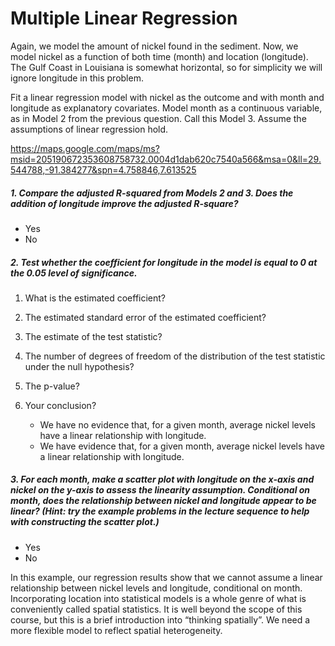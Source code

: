 #  Multiple Linear Regression #
Again, we model the amount of nickel found in the sediment. Now, we model nickel as a function of both time (month) and location (longitude). The Gulf Coast in Louisiana is somewhat horizontal, so for simplicity we will ignore  longitude in this problem.  
  
Fit a linear regression model with nickel as the outcome and with month and longitude as explanatory covariates. Model month as a continuous variable, as in Model 2 from the previous question. Call this Model 3. Assume the assumptions of linear regression hold.   
  
https://maps.google.com/maps/ms?msid=205190672353608758732.0004d1dab620c7540a566&msa=0&ll=29.544788,-91.384277&spn=4.758846,7.613525  
  
##### 1. Compare the adjusted R-squared from Models 2 and 3. Does the addition of longitude improve the adjusted R-square? #####
* Yes
* No 

##### 2. Test whether the coefficient for longitude in the model is equal to 0 at the 0.05 level of significance. #####

1. What is the estimated coefficient? 

2. The estimated standard error of the estimated coefficient?

3. The estimate of the test statistic?

4. The number of degrees of freedom of the distribution of the test statistic under the null hypothesis? 

5. The p-value?

6. Your conclusion?
	- We have no evidence that, for a given month, average nickel levels have a linear relationship with longitude. 
	- We have evidence that, for a given month, average nickel levels have a linear relationship with longitude. 


##### 3. For each month, make a scatter plot with longitude on the x-axis and nickel on the y-axis to assess the linearity assumption. Conditional on month, does the relationship between nickel and longitude appear to be linear? (Hint: try the example problems in the lecture sequence to help with constructing the scatter plot.) #####
* Yes
* No 

In this example, our regression results show that we cannot assume a linear relationship between nickel levels and longitude, conditional on month. Incorporating location into statistical models is a whole genre of what is conveniently called spatial statistics. It is well beyond the scope of this course, but this is a brief introduction into “thinking spatially”. We need a more flexible model to reflect spatial heterogeneity.
